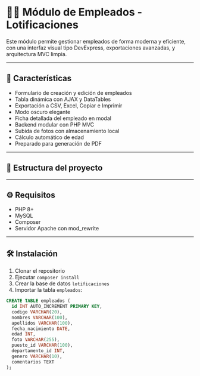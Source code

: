 # 🧑‍💼 Módulo de Empleados - Lotificaciones

Este módulo permite gestionar empleados de forma moderna y eficiente, con una interfaz visual tipo DevExpress, exportaciones avanzadas, y arquitectura MVC limpia.

---

## 🚀 Características

- Formulario de creación y edición de empleados
- Tabla dinámica con AJAX y DataTables
- Exportación a CSV, Excel, Copiar e Imprimir
- Modo oscuro elegante
- Ficha detallada del empleado en modal
- Backend modular con PHP MVC
- Subida de fotos con almacenamiento local
- Cálculo automático de edad
- Preparado para generación de PDF

---

## 📁 Estructura del proyecto

---

## ⚙️ Requisitos

- PHP 8+
- MySQL
- Composer
- Servidor Apache con mod_rewrite

---

## 🛠️ Instalación

1. Clonar el repositorio
2. Ejecutar `composer install`
3. Crear la base de datos `lotificaciones`
4. Importar la tabla `empleados`:

```sql
CREATE TABLE empleados (
  id INT AUTO_INCREMENT PRIMARY KEY,
  codigo VARCHAR(20),
  nombres VARCHAR(100),
  apellidos VARCHAR(100),
  fecha_nacimiento DATE,
  edad INT,
  foto VARCHAR(255),
  puesto_id VARCHAR(100),
  departamento_id INT,
  genero VARCHAR(10),
  comentarios TEXT
);